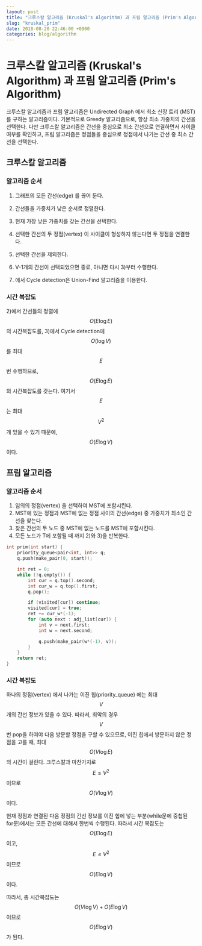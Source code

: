 ```yaml
---
layout: post
title: "크루스칼 알고리즘 (Kruskal's Algorithm) 과 프림 알고리즘 (Prim's Algorithm)"
slug: "kruskal_prim"
date: 2018-08-20 22:46:00 +0900
categories: blog/algorithm
---
```




# 크루스칼 알고리즘 (Kruskal's Algorithm) 과 프림 알고리즘 (Prim's Algorithm)

크루스칼 알고리즘과 프림 알고리즘은 Undirected Graph 에서 최소 신장 트리 (MST) 를 구하는 알고리즘이다. 기본적으로 Greedy 알고리즘으로, 항상 최소 가중치의 간선을 선택한다. 다만 크루스칼 알고리즘은 간선을 중심으로 최소 간선으로 연결하면서 사이클 여부를 확인하고, 프림 알고리즘은 정점들을 중심으로 정점에서 나가는 간선 중 최소 간선을 선택한다.



## 크루스칼 알고리즘

### 알고리즘 순서

1) 그래프의 모든 간선(edge) 를 끊어 둔다.
2) 간선들을 가중치가 낮은 순서로 정렬한다. 
3) 현재 가장 낮은 가중치를 갖는 간선을 선택한다. 
4) 선택한 간선의 두 정점(vertex) 이 사이클이 형성하지 않는다면 두 정점을 연결한다. 
5) 선택한 간선을 제외한다. 
6) V-1개의 간선이 선택되었으면 종료, 아니면 다시 3)부터 수행한다.



4) 에서 Cycle detection은 Union-Find 알고리즘을 이용한다.



### 시간 복잡도

2)에서 간선들의 정렬에 $$O(E\log{E})$$ 의 시간복잡도를, 
3)에서 Cycle detection에 $$O(\log{V})$$ 를 최대 $$E$$ 번 수행하므로,
$$O(E\log{E})$$ 의 시간복잡도를 갖는다. 여기서 $$E$$ 는 최대 $$V^2$$ 개 있을 수 있기 때문에, $$O(E\log{V})$$ 이다.



## 프림 알고리즘

### 알고리즘 순서

1) 임의의 정점(vertex) 을 선택하여 MST에 포함시킨다.
2) MST에 있는 정점과 MST에 없는 정점 사이의 간선(edge) 중 가중치가 최소인 간선을 찾는다.
3) 찾은 간선의 두 노드 중 MST에 없는 노드를 MST에 포함시킨다.
4) 모든 노드가 T에 포함될 때 까지 2)와 3)을 반복한다.

```c++
int prim(int start) {
	priority_queue<pair<int, int>> q;
	q.push(make_pair(0, start));

	int ret = 0;
	while (!q.empty()) {
		int cur = q.top().second;
		int cur_w = q.top().first;
		q.pop();

		if (visited[cur]) continue;
		visited[cur] = true;
		ret += cur_w*(-1);
		for (auto next : adj_list[cur]) {
			int v = next.first;
			int w = next.second;

			q.push(make_pair(w*(-1), v));
		}
	}
	return ret;
}
```



### 시간 복잡도

하나의 정점(vertex) 에서 나가는 이진 힙(priority_queue) 에는 최대 $$V$$ 개의 간선 정보가 있을 수 있다. 따라서, 최악의 경우 $$V$$ 번 pop을 하여야 다음 방문할 정점을 구할 수 있으므로, 이진 힙에서 방문하지 않은 정점을 고를 때, 최대 $$O(V\log{E})$$ 의 시간이 걸린다. 크루스칼과 마찬가지로 $$E \leq V^2$$ 이므로 $$O(V\log{V})$$ 이다. 

현재 정점과 연결된 다음 정점의 간선 정보를 이진 힙에 넣는 부분(while문에 중첩된 for문)에서는 모든 간선에 대해서 한번씩 수행된다. 따라서 시간 복잡도는 $$O(E\log{E})$$ 이고, $$E\leq V^2$$ 이므로 $$O(E\log{V})$$ 이다.

따라서, 총 시간복잡도는 $$O(V\log{V}) + O(E\log{V})$$ 이므로 $$O(E\log{V})$$ 가 된다.

